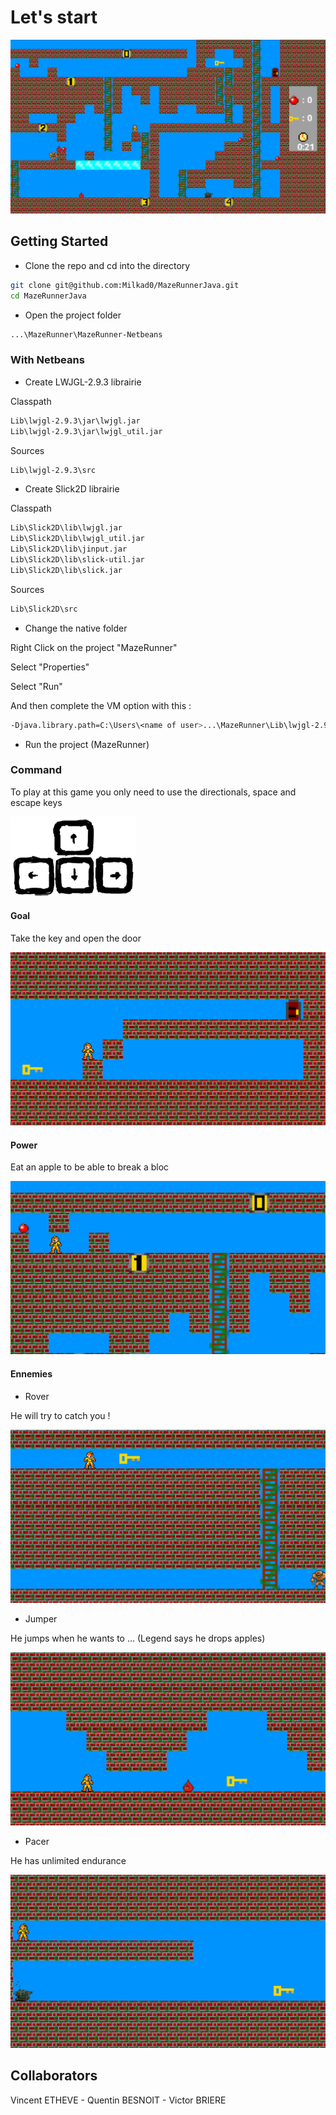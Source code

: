 # Let's start



![](imgReadMe/Game.PNG)

## Getting Started

- Clone the repo and cd into the directory
```sh
git clone git@github.com:Milkad0/MazeRunnerJava.git
cd MazeRunnerJava
```

- Open the project folder
```sh
...\MazeRunner\MazeRunner-Netbeans
```

### With Netbeans
 
 - Create LWJGL-2.9.3 librairie
 
 Classpath
 
 ```sh
 Lib\lwjgl-2.9.3\jar\lwjgl.jar
 Lib\lwjgl-2.9.3\jar\lwjgl_util.jar
 ```
 
 Sources
 
  ```sh
 Lib\lwjgl-2.9.3\src
  ```
 
 - Create Slick2D librairie
 
  Classpath
  
 ```sh
 Lib\Slick2D\lib\lwjgl.jar
 Lib\Slick2D\lib\lwjgl_util.jar
 Lib\Slick2D\lib\jinput.jar
 Lib\Slick2D\lib\slick-util.jar
 Lib\Slick2D\lib\slick.jar
 ```
 Sources
 
  ```sh
 Lib\Slick2D\src
  ```
  - Change the native folder
  
  Right Click on the project "MazeRunner"
  
  Select "Properties"
  
  Select "Run"
  
  And then complete the VM option with this :
  
  ```sh
  -Djava.library.path=C:\Users\<name of user>...\MazeRunner\Lib\lwjgl-2.9.3\native\<os>
  ```
  
  - Run the project (MazeRunner)

### Command

To play at this game you only need to use the directionals, space and escape keys

![](imgReadMe/Clavier.png)

#### Goal

Take the key and open the door

![](imgReadMe/Key.gif)

#### Power

Eat an apple to be able to break a bloc

![](imgReadMe/Power.gif)

#### Ennemies

- Rover

He will try to catch you !

![](imgReadMe/Rover.gif)

- Jumper

He jumps when he wants to ...
(Legend says he drops apples)

![](imgReadMe/Jumper.gif)

- Pacer

He has unlimited endurance

![](imgReadMe/Pacer.gif)

## Collaborators

Vincent ETHEVE - Quentin BESNOIT - Victor BRIERE


